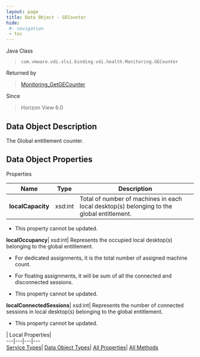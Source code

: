 ```yaml
---
layout: page
title: Data Object - GECounter
hide:
 #- navigation
 - toc
---
```






Java Class  
> `com.vmware.vdi.vlsi.binding.vdi.health.Monitoring.GECounter`

Returned by  
> [Monitoring_GetGECounter](vdi.health.Monitoring.md#getGECounter)

Since  
> Horizon View 6.0


## Data Object Description 

The Global entitlement counter. 

## Data Object Properties

Properties

Name |  Type |  Description   
---|---|---  
**localCapacity**|  xsd:int|  Total of number of machines in each local desktop(s) belonging to the global entitlement.   


* This property cannot be updated.

  
**localOccupancy**|  xsd:int|  Represents the occupied local desktop(s) belonging to the global entitlement. 

  * For dedicated assignments, it is the total number of assigned machine count. 
  * For floating assignments, it will be sum of all the connected and disconnected sessions. 

  


* This property cannot be updated.

  
**localConnectedSessions**|  xsd:int|  Represents the number of connected sessions in local desktop(s) belonging to the global entitlement.   


* This property cannot be updated.

  
  
  
 | Local Properties|   
---|---|---|---  
[Service Types](index-mo_types.md)| [Data Object Types](index-do_types.md)| [All Properties](index-properties.md)| [All Methods](index-methods.md)  
  
  
